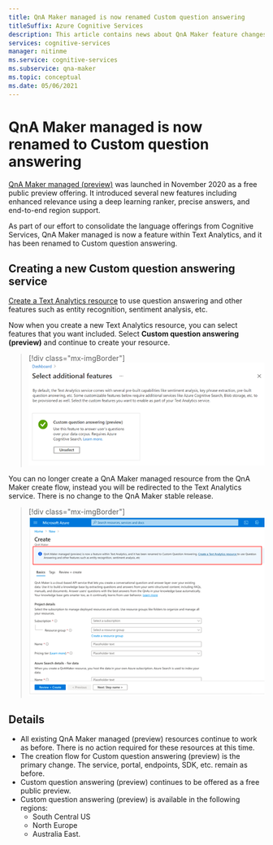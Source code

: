 ```yaml
---
title: QnA Maker managed is now renamed Custom question answering
titleSuffix: Azure Cognitive Services
description: This article contains news about QnA Maker feature changes.
services: cognitive-services
manager: nitinme
ms.service: cognitive-services
ms.subservice: qna-maker
ms.topic: conceptual
ms.date: 05/06/2021
---
```


# QnA Maker managed is now renamed to Custom question answering

[QnA Maker managed (preview)](https://techcommunity.microsoft.com/t5/azure-ai/introducing-qna-maker-managed-now-in-public-preview/ba-p/1845575) was launched in November 2020 as a free public preview offering. It introduced several new features including enhanced relevance using a deep learning ranker, precise answers, and end-to-end region support. 

As part of our effort to consolidate the language offerings from Cognitive Services, QnA Maker managed is now a feature within Text Analytics, and it has been renamed to Custom question answering.  

## Creating a new Custom question answering service

[Create a Text Analytics resource](https://ms.portal.azure.com/?quickstart=true#create/Microsoft.CognitiveServicesTextAnalytics) to use question answering and other features such as entity recognition, sentiment analysis, etc.  

Now when you create a new Text Analytics resource, you can select features that you want included. Select **Custom question answering (preview)** and continue to create your resource.  

> [!div class="mx-imgBorder"]
> [ ![Screenshot of create a Text Analytics resource UI menu with custom question answering feature selected]( ./media/select-feature.png) ]( ./media/select-feature.png#lightbox)


You can no longer create a QnA Maker managed resource from the QnA Maker create flow, instead you will be redirected to the Text Analytics service. There is no change to the QnA Maker stable release. 

> [!div class="mx-imgBorder"]
> [ ![Screenshot of resource creation menu]( ./media/create-resource.png) ]( ./media/create-resource.png#lightbox)

## Details

- All existing QnA Maker managed (preview) resources continue to work as before. There is no action required for these resources at this time.
- The creation flow for Custom question answering (preview) is the primary change. The service, portal, endpoints, SDK, etc. remain as before.
- Custom question answering (preview) continues to be offered as a free public preview.
- Custom question answering (preview) is available in the following regions:
    - South Central US
	- North Europe
	- Australia East.
